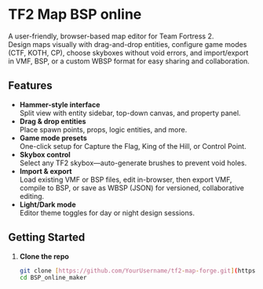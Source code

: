 # TF2 Map BSP online

A user-friendly, browser-based map editor for Team Fortress 2.  
Design maps visually with drag-and-drop entities, configure game modes (CTF, KOTH, CP), choose skyboxes without void errors, and import/export in VMF, BSP, or a custom WBSP format for easy sharing and collaboration.

## Features

- **Hammer-style interface**  
  Split view with entity sidebar, top-down canvas, and property panel.  
- **Drag & drop entities**  
  Place spawn points, props, logic entities, and more.  
- **Game mode presets**  
  One-click setup for Capture the Flag, King of the Hill, or Control Point.  
- **Skybox control**  
  Select any TF2 skybox—auto-generate brushes to prevent void holes.  
- **Import & export**  
  Load existing VMF or BSP files, edit in-browser, then export VMF, compile to BSP, or save as WBSP (JSON) for versioned, collaborative editing.  
- **Light/Dark mode**  
  Editor theme toggles for day or night design sessions.

## Getting Started

1. **Clone the repo**  
   ```bash
   git clone [https://github.com/YourUsername/tf2-map-forge.git](https://github.com/amirouanother/BSP_online_maker/)
   cd BSP_online_maker
